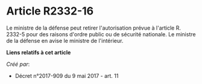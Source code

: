 # Article R2332-16

Le ministre de la défense peut retirer l'autorisation prévue à l'article R. 2332-5 pour des raisons d'ordre public ou de
sécurité nationale. Le ministre de la défense en avise le ministre de l'intérieur.

**Liens relatifs à cet article**

_Créé par_:

  - Décret n°2017-909 du 9 mai 2017 - art. 11

